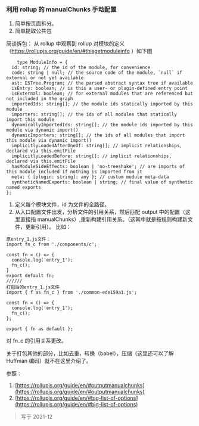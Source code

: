 ### 利用 rollup 的 manualChunks 手动配置

1. 简单按页面拆分。
2. 简单提取公共包

简谈拆包：
从 rollup 中观察到 rollup 对模块的定义（<https://rollupjs.org/guide/en/#thisgetmoduleinfo>
）如下图

```
    type ModuleInfo = {
  id: string; // the id of the module, for convenience
  code: string | null; // the source code of the module, `null` if external or not yet available
  ast: ESTree.Program; // the parsed abstract syntax tree if available
  isEntry: boolean; // is this a user- or plugin-defined entry point
  isExternal: boolean; // for external modules that are referenced but not included in the graph
  importedIds: string[]; // the module ids statically imported by this module
  importers: string[]; // the ids of all modules that statically import this module
  dynamicallyImportedIds: string[]; // the module ids imported by this module via dynamic import()
  dynamicImporters: string[]; // the ids of all modules that import this module via dynamic import()
  implicitlyLoadedAfterOneOf: string[]; // implicit relationships, declared via this.emitFile
  implicitlyLoadedBefore: string[]; // implicit relationships, declared via this.emitFile
  hasModuleSideEffects: boolean | 'no-treeshake'; // are imports of this module included if nothing is imported from it
  meta: { [plugin: string]: any }; // custom module meta-data
  syntheticNamedExports: boolean | string; // final value of synthetic named exports
};
```

1. 定义每个模块文件，id 为文件的全路径，
2. 从入口配置文件出发，分析文件的引用关系，然后匹配 output 中的配置（这里直接指 manualChunks）,重新构建引用关系。（这其中就是按规则构建新文件，更新引用）。
   比如：

```
原entry_1.js文件：
import fn_c from './components/c';

const fn = () => {
  console.log('entry_1');
  fn_c();
}
export default fn;
//////
打包后的entry_1.js文件
import { f as fn_c } from './common-ede159a1.js';

const fn = () => {
  console.log('entry_1');
  fn_c();
};

export { fn as default };

```

对 fn_c 的引用关系更改。

关于打包其他的部分，比如去重，转换（babel），压缩（这里还可以了解 Huffman 编码）就不在这里介绍了。

参照：

1. [https://rollupjs.org/guide/en/#outputmanualchunks](https://rollupjs.org/guide/en/#outputmanualchunks)
2. [https://rollupjs.org/guide/en/#big-list-of-options](https://rollupjs.org/guide/en/#big-list-of-options)

> 写于 2021-12
